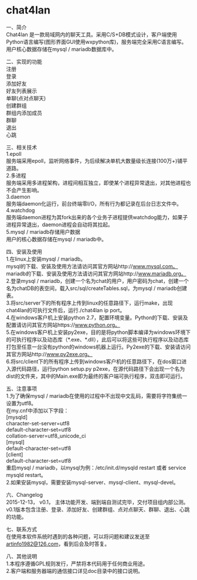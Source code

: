 # chat4lan
一、简介   
Chat4lan 是一款局域网内的聊天工具。采用C/S+DB模式设计，客户端使用Python语言编写(图形界面GUI使用wxpython库)，服务端完全采用C语言编写。用户核心数据存储在mysql / mariadb数据库中。   


二、实现的功能      
注册   
登录   
添加好友   
好友列表展示   
单聊(点对点聊天)   
创建群组   
群组内添加成员   
群聊   
退出   
心跳   
   
   
三、相关技术   
1.epoll   
服务端采用epoll，监听网络事件，为后续解决单机大数量级长连接(100万+)铺平道路。   
2.多进程   
服务端采用多进程架构，进程间相互独立，即使某个进程异常退出，对其他进程也不会产生影响。   
3.daemon   
服务端daemon化运行，前台终端零I/O，所有行为都记录在后台日志文件中。   
4.watchdog   
服务端daemon进程为其fork出来的各个业务子进程提供watchdog能力，如果子进程异常退出，daemon进程会自动将其拉起。   
5.mysql / mariadb存储用户数据   
用户的核心数据存储在mysql / mariadb中。   


四、安装及使用   
1.在linux上安装mysql / mariadb。   
mysql的下载、安装及使用方法请访问其官方网站http://www.mysql.com。   
mariadb的下载、安装及使用方法请访问其官方网站http://www.mariadb.org。   
2.登录mysql / mariadb，创建一个名为chat的用户，用户密码为chat，创建一个名为chatDB的表空间，载入src/sql/createTables.sql，为mysql / mariadb创建表。   
3.将src/server下的所有程序上传到linux的任意路径下，运行make，出现chat4lan的可执行文件后，运行./chat4lan ip port。   
4.在windows客户机上安装python 2.7，配置环境变量。Python的下载、安装及配置请访问其官方网站https://www.python.org。   
5.在windows客户机上安装py2exe，目的是将python脚本编译为windows环境下的可执行程序以及动态库（\*.exe、\*.dll），此后可以将这些可执行程序以及动态库打包至任意一台没有python的windows机器上运行。Py2exe的下载、安装请访问其官方网站http://www.py2exe.org。   
6.将src/client下的所有程序上传到windows客户机的任意路径下，在dos窗口进入源代码路径，运行python setup.py p2exe，在源代码路径下会出现一个名为dist的文件夹，其中的Main.exe即为最终的客户端可执行程序，双击即可运行。   


五、注意事项   
1.为了确保mysql / mariadb在使用的过程中不出现中文乱码，需要将字符集统一设置为utf8。   
在my.cnf中添加以下字段：   
[mysqld]   
character-set-server=utf8   
default-character-set=utf8   
collation-server=utf8_unicode_ci   
[mysql]   
default-character-set=utf8   
[client]   
default-character-set=utf8   
重启mysql / mariadb，以mysql为例：/etc/init.d/mysqld restart 或者 service mysqld restart。   
2.如果安装mysql，需要安装mysql-server、mysql-client、mysql-devel。   


六、Changelog   
2015-12-13， v0.1， 主体功能开发、端到端自测试完毕，交付项目组内部公测。v0.1版本包含注册、登录、添加好友、创建群组、点对点聊天、群聊、退出、心跳的功能。   


七、联系方式   
在使用本软件系统时遇到的各种问题，可以将问题和建议发送至 artinfo1982@126.com，看到后会及时答复。   


八、其他说明   
1.本程序遵循GPL规则发行，严禁将本代码用于任何商业用途。   
2.客户端和服务器端的通信接口详见doc目录中的接口说明。   
